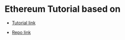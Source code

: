 # Ethereum Tutorial based on 


* [Tutorial link](https://www.trufflesuite.com/tutorials/pet-shop)

* [Repo link](https://github.com/truffle-box/pet-shop-box)
